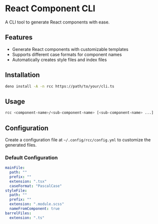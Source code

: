 # React Component CLI

A CLI tool to generate React components with ease.

## Features

- Generate React components with customizable templates
- Supports different case formats for component names
- Automatically creates style files and index files

## Installation

```sh
deno install -A -n rcc https://path/to/your/cli.ts
```

## Usage

```sh
rcc <component-name>/<sub-component-name> [<sub-component-name> ...]
```

## Configuration

Create a configuration file at `~/.config/rcc/config.yml` to customize the
generated files.

### Default Configuration

```yml
mainFile:
  path: ""
  prefix: ""
  extension: ".tsx"
  caseFormat: "PascalCase"
styleFile:
  path: ""
  prefix: ""
  extension: ".module.scss"
  nameFromComponent: true
barrelFiles:
  extension: ".ts"
```
